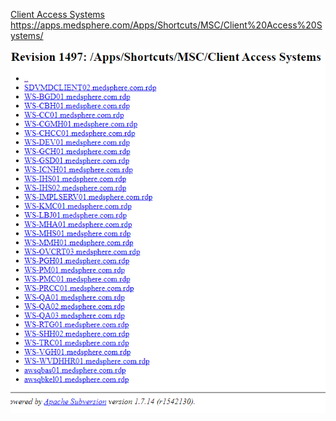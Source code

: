 [Client Access Systems](https://apps.medsphere.com/Apps/Shortcuts/MSC/Client%20Access%20Systems/)
https://apps.medsphere.com/Apps/Shortcuts/MSC/Client%20Access%20Systems/

![image.png](/.attachments/image-ab116fdb-e16a-4c36-a5cf-9cb98a89696a.png)
